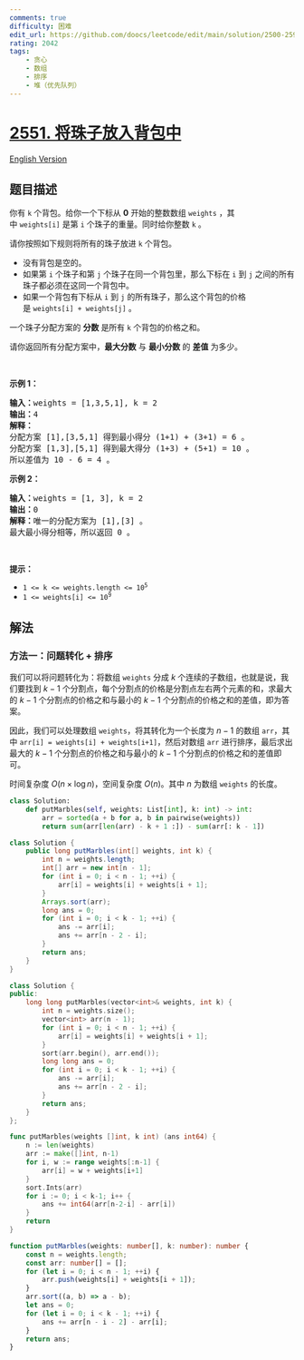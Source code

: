 ```yaml
---
comments: true
difficulty: 困难
edit_url: https://github.com/doocs/leetcode/edit/main/solution/2500-2599/2551.Put%20Marbles%20in%20Bags/README.md
rating: 2042
tags:
    - 贪心
    - 数组
    - 排序
    - 堆（优先队列）
---
```


# [2551. 将珠子放入背包中](https://leetcode.cn/problems/put-marbles-in-bags)

[English Version](/solution/2500-2599/2551.Put%20Marbles%20in%20Bags/README_EN.md)

## 题目描述

<!-- 这里写题目描述 -->

<p>你有&nbsp;<code>k</code>&nbsp;个背包。给你一个下标从 <strong>0</strong>&nbsp;开始的整数数组&nbsp;<code>weights</code>&nbsp;，其中&nbsp;<code>weights[i]</code>&nbsp;是第&nbsp;<code>i</code>&nbsp;个珠子的重量。同时给你整数 <code>k</code>&nbsp;。</p>

<p>请你按照如下规则将所有的珠子放进&nbsp;<code>k</code>&nbsp;个背包。</p>

<ul>
	<li>没有背包是空的。</li>
	<li>如果第&nbsp;<code>i</code>&nbsp;个珠子和第&nbsp;<code>j</code>&nbsp;个珠子在同一个背包里，那么下标在&nbsp;<code>i</code>&nbsp;到&nbsp;<code>j</code>&nbsp;之间的所有珠子都必须在这同一个背包中。</li>
	<li>如果一个背包有下标从&nbsp;<code>i</code>&nbsp;到&nbsp;<code>j</code>&nbsp;的所有珠子，那么这个背包的价格是&nbsp;<code>weights[i] + weights[j]</code>&nbsp;。</li>
</ul>

<p>一个珠子分配方案的 <strong>分数</strong>&nbsp;是所有 <code>k</code>&nbsp;个背包的价格之和。</p>

<p>请你返回所有分配方案中，<strong>最大分数</strong>&nbsp;与 <strong>最小分数</strong>&nbsp;的 <strong>差值</strong>&nbsp;为多少。</p>

<p>&nbsp;</p>

<p><strong>示例 1：</strong></p>

<pre><b>输入：</b>weights = [1,3,5,1], k = 2
<b>输出：</b>4
<b>解释：</b>
分配方案 [1],[3,5,1] 得到最小得分 (1+1) + (3+1) = 6 。
分配方案 [1,3],[5,1] 得到最大得分 (1+3) + (5+1) = 10 。
所以差值为 10 - 6 = 4 。
</pre>

<p><strong>示例 2：</strong></p>

<pre><b>输入：</b>weights = [1, 3], k = 2
<b>输出：</b>0
<b>解释：</b>唯一的分配方案为 [1],[3] 。
最大最小得分相等，所以返回 0 。
</pre>

<p>&nbsp;</p>

<p><strong>提示：</strong></p>

<ul>
	<li><code>1 &lt;= k &lt;= weights.length &lt;= 10<sup>5</sup></code></li>
	<li><code>1 &lt;= weights[i] &lt;= 10<sup>9</sup></code></li>
</ul>

## 解法

### 方法一：问题转化 + 排序

我们可以将问题转化为：将数组 `weights` 分成 $k$ 个连续的子数组，也就是说，我们要找到 $k-1$ 个分割点，每个分割点的价格是分割点左右两个元素的和，求最大的 $k-1$ 个分割点的价格之和与最小的 $k-1$ 个分割点的价格之和的差值，即为答案。

因此，我们可以处理数组 `weights`，将其转化为一个长度为 $n-1$ 的数组 `arr`，其中 `arr[i] = weights[i] + weights[i+1]`，然后对数组 `arr` 进行排序，最后求出最大的 $k-1$ 个分割点的价格之和与最小的 $k-1$ 个分割点的价格之和的差值即可。

时间复杂度 $O(n \times \log n)$，空间复杂度 $O(n)$。其中 $n$ 为数组 `weights` 的长度。

<!-- tabs:start -->

```python
class Solution:
    def putMarbles(self, weights: List[int], k: int) -> int:
        arr = sorted(a + b for a, b in pairwise(weights))
        return sum(arr[len(arr) - k + 1 :]) - sum(arr[: k - 1])
```

```java
class Solution {
    public long putMarbles(int[] weights, int k) {
        int n = weights.length;
        int[] arr = new int[n - 1];
        for (int i = 0; i < n - 1; ++i) {
            arr[i] = weights[i] + weights[i + 1];
        }
        Arrays.sort(arr);
        long ans = 0;
        for (int i = 0; i < k - 1; ++i) {
            ans -= arr[i];
            ans += arr[n - 2 - i];
        }
        return ans;
    }
}
```

```cpp
class Solution {
public:
    long long putMarbles(vector<int>& weights, int k) {
        int n = weights.size();
        vector<int> arr(n - 1);
        for (int i = 0; i < n - 1; ++i) {
            arr[i] = weights[i] + weights[i + 1];
        }
        sort(arr.begin(), arr.end());
        long long ans = 0;
        for (int i = 0; i < k - 1; ++i) {
            ans -= arr[i];
            ans += arr[n - 2 - i];
        }
        return ans;
    }
};
```

```go
func putMarbles(weights []int, k int) (ans int64) {
	n := len(weights)
	arr := make([]int, n-1)
	for i, w := range weights[:n-1] {
		arr[i] = w + weights[i+1]
	}
	sort.Ints(arr)
	for i := 0; i < k-1; i++ {
		ans += int64(arr[n-2-i] - arr[i])
	}
	return
}
```

```ts
function putMarbles(weights: number[], k: number): number {
    const n = weights.length;
    const arr: number[] = [];
    for (let i = 0; i < n - 1; ++i) {
        arr.push(weights[i] + weights[i + 1]);
    }
    arr.sort((a, b) => a - b);
    let ans = 0;
    for (let i = 0; i < k - 1; ++i) {
        ans += arr[n - i - 2] - arr[i];
    }
    return ans;
}
```

<!-- tabs:end -->

<!-- end -->
